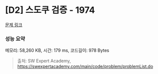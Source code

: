 # [D2] 스도쿠 검증 - 1974 

[문제 링크](https://swexpertacademy.com/main/code/problem/problemDetail.do?contestProbId=AV5Psz16AYEDFAUq) 

### 성능 요약

메모리: 58,260 KB, 시간: 179 ms, 코드길이: 978 Bytes



> 출처: SW Expert Academy, https://swexpertacademy.com/main/code/problem/problemList.do